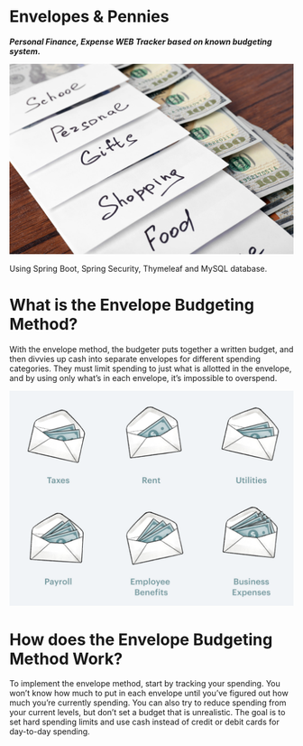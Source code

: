 # Envelopes & Pennies
**_Personal Finance, Expense WEB Tracker based on known budgeting system._**

![Alt text](envelopes-and-pennies-web/src/main/resources/images/image1.jpg?raw=true "Title")


Using Spring Boot, Spring Security, Thymeleaf and MySQL database.



# What is the Envelope Budgeting Method?
With the envelope method, the budgeter puts together a written budget, and then divvies up cash into separate envelopes for different spending categories. They must limit spending to just what is allotted in the envelope, and by using only what’s in each envelope, it’s impossible to overspend.


![Alt text](envelopes-and-pennies-web/src/main/resources/images/image2.jpg?raw=true "Title")

# How does the Envelope Budgeting Method Work?
To implement the envelope method, start by tracking your spending. You won’t know how much to put in each envelope until you’ve figured out how much you’re currently spending. You can also try to reduce spending from your current levels, but don’t set a budget that is unrealistic. The goal is to set hard spending limits and use cash instead of credit or debit cards for day-to-day spending.

